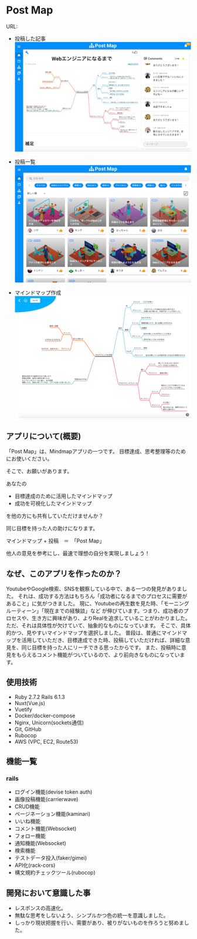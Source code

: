 # Post Map 
URL:


- 投稿した記事
![Readme3.png](./Readme3.png)


- 投稿一覧
![Readme2.png](./Readme2.png)


- マインドマップ作成
![Readme1.png](./Readme1.png)

## アプリについて(概要)
「Post Map」は、Mindmapアプリの一つです。
目標達成、思考整理等のためにお使いください。


そこで、お願いがあります。  


あなたの
- 目標達成のために活用したマインドマップ
- 成功を可視化したマインドマップ  


を他の方にも共有していただけませんか？  


同じ目標を持った人の助けになります。  


マインドマップ + 投稿　＝　「Post Map」  


他人の意見を参考にし、最速で理想の自分を実現しましょう！

## なぜ、このアプリを作ったのか？
YoutubeやGoogle検索、SNSを観察している中で、ある一つの発見がありました。
それは、成功する方法はもちろん「成功者になるまでのプロセスに需要があること」に気がつきました。
現に、Youtubeの再生数を見た時、「モーニングルーティーン」「現在までの経験談」など
が伸びています。つまり、成功者のプロセスや、生き方に興味があり、よりRealを追求していることがわかりました。
ただ、それは具体性が欠けていて、抽象的なものになっています。
そこで、具体的かつ、見やすいマインドマップを選択しました。
普段は、普通にマインドマップを活用していただき、目標達成できた時、投稿していただければ、詳細な意見を、同じ目標を持った人にリーチできる思ったからです。
また、投稿時に意見をもらえるコメント機能がついているので、より前向きなものになっています。

## 使用技術
- Ruby 2.7.2 Rails 6.1.3
- Nuxt(Vue.js)
- Vuetify
- Docker/docker-compose
- Nginx, Unicorn(sockets通信)
- Git, GitHub
- Rubocop
- AWS (VPC, EC2, Route53)

## 機能一覧
### rails
- ログイン機能(devise token auth)
- 画像投稿機能(carrierwave)
- CRUD機能
- ページネーション機能(kaminari)
- いいね機能
- コメント機能(Websocket)
- フォロー機能
- 通知機能(Websocket)
- 検索機能
- テストデータ投入(faker/gimei)
- API化(rack-cors)
- 構文規約チェックツール(rubocop)

## 開発において意識した事
- レスポンスの高速化。
- 無駄な思考をしないよう、シンプルかつ色の統一を意識しました。
- しっかり現状把握を行い、需要があり、被りがないものを作ろうと努めました。
